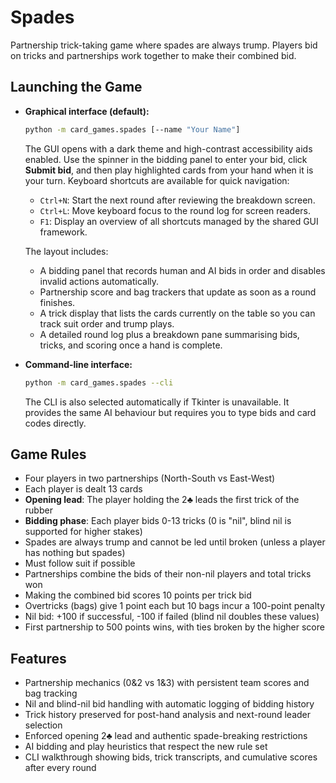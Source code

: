 # Spades

Partnership trick-taking game where spades are always trump. Players bid on tricks and partnerships work together to
make their combined bid.

## Launching the Game

- **Graphical interface (default):**

  ```bash
  python -m card_games.spades [--name "Your Name"]
  ```

  The GUI opens with a dark theme and high-contrast accessibility aids enabled. Use the spinner in the bidding panel to
  enter your bid, click **Submit bid**, and then play highlighted cards from your hand when it is your turn. Keyboard
  shortcuts are available for quick navigation:

  - `Ctrl+N`: Start the next round after reviewing the breakdown screen.
  - `Ctrl+L`: Move keyboard focus to the round log for screen readers.
  - `F1`: Display an overview of all shortcuts managed by the shared GUI framework.

  The layout includes:

  - A bidding panel that records human and AI bids in order and disables invalid actions automatically.
  - Partnership score and bag trackers that update as soon as a round finishes.
  - A trick display that lists the cards currently on the table so you can track suit order and trump plays.
  - A detailed round log plus a breakdown pane summarising bids, tricks, and scoring once a hand is complete.

- **Command-line interface:**

  ```bash
  python -m card_games.spades --cli
  ```

  The CLI is also selected automatically if Tkinter is unavailable. It provides the same AI behaviour but requires you
  to type bids and card codes directly.

## Game Rules

- Four players in two partnerships (North-South vs East-West)
- Each player is dealt 13 cards
- **Opening lead**: The player holding the 2♣ leads the first trick of the rubber
- **Bidding phase**: Each player bids 0-13 tricks (0 is "nil", blind nil is supported for higher stakes)
- Spades are always trump and cannot be led until broken (unless a player has nothing but spades)
- Must follow suit if possible
- Partnerships combine the bids of their non-nil players and total tricks won
- Making the combined bid scores 10 points per trick bid
- Overtricks (bags) give 1 point each but 10 bags incur a 100-point penalty
- Nil bid: +100 if successful, -100 if failed (blind nil doubles these values)
- First partnership to 500 points wins, with ties broken by the higher score

## Features

- Partnership mechanics (0&2 vs 1&3) with persistent team scores and bag tracking
- Nil and blind-nil bid handling with automatic logging of bidding history
- Trick history preserved for post-hand analysis and next-round leader selection
- Enforced opening 2♣ lead and authentic spade-breaking restrictions
- AI bidding and play heuristics that respect the new rule set
- CLI walkthrough showing bids, trick transcripts, and cumulative scores after every round
